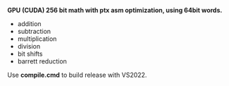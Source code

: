 **GPU (CUDA) 256 bit math with ptx asm optimization, using 64bit words.**

- addition
- subtraction
- multiplication
- division
- bit shifts
- barrett reduction

Use **compile.cmd** to build release with VS2022.
